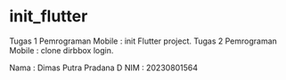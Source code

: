 # init_flutter

Tugas 1 Pemrograman Mobile : init Flutter project.
Tugas 2 Pemrograman Mobile : clone dirbbox login.

Nama : Dimas Putra Pradana D
NIM : 20230801564
